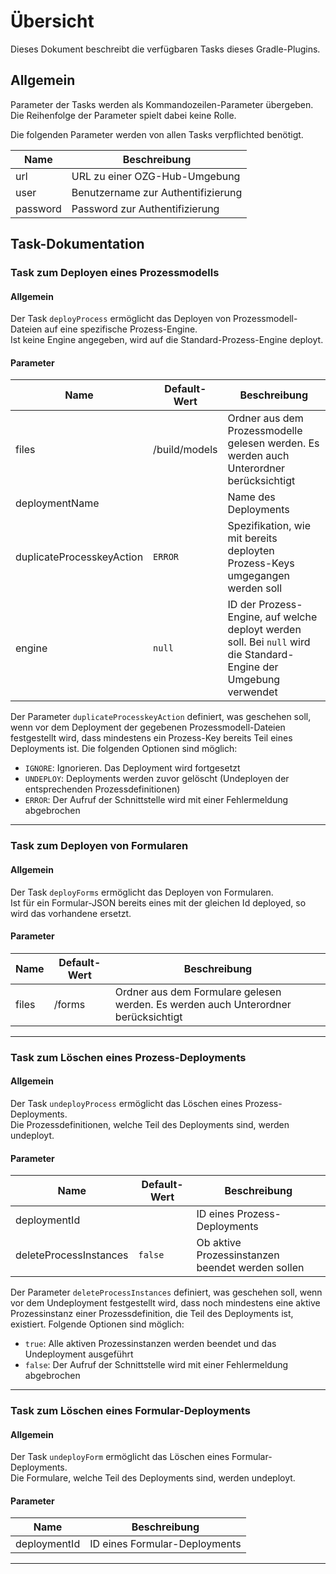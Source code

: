 # Übersicht

Dieses Dokument beschreibt die verfügbaren Tasks dieses Gradle-Plugins.

## Allgemein

Parameter der Tasks werden als Kommandozeilen-Parameter übergeben.<br />
Die Reihenfolge der Parameter spielt dabei keine Rolle.

Die folgenden Parameter werden von allen Tasks verpflichted benötigt.

| **Name** | **Beschreibung**                   |
| -------- | ---------------------------------- |
| url      | URL zu einer OZG-Hub-Umgebung      |
| user     | Benutzername zur Authentifizierung |
| password | Password zur Authentifizierung     |

## Task-Dokumentation

### Task zum Deployen eines Prozessmodells

#### Allgemein

Der Task `deployProcess` ermöglicht das Deployen von Prozessmodell-Dateien auf eine spezifische
Prozess-Engine.<br />
Ist keine Engine angegeben, wird auf die Standard-Prozess-Engine deployt.

#### Parameter

| **Name**                  | **Default-Wert** | **Beschreibung**                   |
| ------------------------- | ---------------- | ---------------------------------- |
| files                     | /build/models    | Ordner aus dem Prozessmodelle gelesen werden. Es werden auch Unterordner berücksichtigt |
| deploymentName            |                  | Name des Deployments |
| duplicateProcesskeyAction | `ERROR`          | Spezifikation, wie mit bereits deployten Prozess-Keys umgegangen werden soll |
| engine                    | `null`           | ID der Prozess-Engine, auf welche deployt werden soll. Bei `null` wird die Standard-Engine der Umgebung verwendet |

Der Parameter `duplicateProcesskeyAction` definiert, was geschehen soll, wenn vor dem Deployment der
gegebenen Prozessmodell-Dateien festgestellt wird, dass mindestens ein Prozess-Key bereits Teil
eines Deployments ist. Die folgenden Optionen sind möglich:

- `IGNORE`: Ignorieren. Das Deployment wird fortgesetzt
- `UNDEPLOY`: Deployments werden zuvor gelöscht (Undeployen der entsprechenden Prozessdefinitionen)
- `ERROR`: Der Aufruf der Schnittstelle wird mit einer Fehlermeldung abgebrochen

---------------------------------------------------------------------------------------------------

### Task zum Deployen von Formularen

#### Allgemein

Der Task `deployForms` ermöglicht das Deployen von Formularen.<br />
Ist für ein Formular-JSON bereits eines mit der gleichen Id deployed, so wird das vorhandene
ersetzt.

#### Parameter

| **Name**                   | **Default-Wert** | **Beschreibung**                   |
| -------------------------- | ---------------- | ---------------------------------- |
| files                      | /forms           | Ordner aus dem Formulare gelesen werden. Es werden auch Unterordner berücksichtigt |

---------------------------------------------------------------------------------------------------

### Task zum Löschen eines Prozess-Deployments

#### Allgemein

Der Task `undeployProcess` ermöglicht das Löschen eines Prozess-Deployments.<br />
Die Prozessdefinitionen, welche Teil des Deployments sind, werden undeployt.

#### Parameter

| **Name**               | **Default-Wert** | **Beschreibung**             |
| ---------------------- | ---------------- | ---------------------------- |
| deploymentId           |                  | ID eines Prozess-Deployments |
| deleteProcessInstances | `false`          | Ob aktive Prozessinstanzen beendet werden sollen |

Der Parameter `deleteProcessInstances` definiert, was geschehen soll, wenn vor dem Undeployment
festgestellt wird, dass noch mindestens eine aktive Prozessinstanz einer Prozessdefinition, die Teil
des Deployments ist, existiert. Folgende Optionen sind möglich:

- `true`: Alle aktiven Prozessinstanzen werden beendet und das Undeployment ausgeführt
- `false`: Der Aufruf der Schnittstelle wird mit einer Fehlermeldung abgebrochen

---------------------------------------------------------------------------------------------------

### Task zum Löschen eines Formular-Deployments

#### Allgemein

Der Task `undeployForm` ermöglicht das Löschen eines Formular-Deployments.<br />
Die Formulare, welche Teil des Deployments sind, werden undeployt.

#### Parameter

| **Name**     | **Beschreibung**              |
| ------------ | ----------------------------- |
| deploymentId | ID eines Formular-Deployments |

---------------------------------------------------------------------------------------------------
